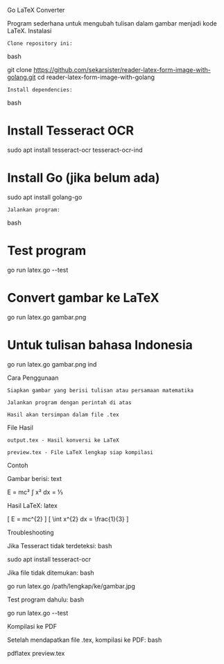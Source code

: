 Go LaTeX Converter

Program sederhana untuk mengubah tulisan dalam gambar menjadi kode LaTeX.
Instalasi

    Clone repository ini:

bash

git clone https://github.com/sekarsister/reader-latex-form-image-with-golang.git
cd reader-latex-form-image-with-golang

    Install dependencies:

bash

# Install Tesseract OCR
sudo apt install tesseract-ocr tesseract-ocr-ind

# Install Go (jika belum ada)
sudo apt install golang-go

    Jalankan program:

bash

# Test program
go run latex.go --test

# Convert gambar ke LaTeX
go run latex.go gambar.png

# Untuk tulisan bahasa Indonesia
go run latex.go gambar.png ind

Cara Penggunaan

    Siapkan gambar yang berisi tulisan atau persamaan matematika

    Jalankan program dengan perintah di atas

    Hasil akan tersimpan dalam file .tex

File Hasil

    output.tex - Hasil konversi ke LaTeX

    preview.tex - File LaTeX lengkap siap kompilasi

Contoh

Gambar berisi:
text

E = mc²
∫ x² dx = ⅓

Hasil LaTeX:
latex

\[ E = mc^{2} \]
\[ \int x^{2} dx = \frac{1}{3} \]

Troubleshooting

Jika Tesseract tidak terdeteksi:
bash

sudo apt install tesseract-ocr

Jika file tidak ditemukan:
bash

go run latex.go /path/lengkap/ke/gambar.jpg

Test program dahulu:
bash

go run latex.go --test

Kompilasi ke PDF

Setelah mendapatkan file .tex, kompilasi ke PDF:
bash

pdflatex preview.tex
